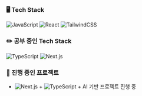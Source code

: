 ### 🖥️ Tech Stack
<p align="left">

![JavaScript](https://img.shields.io/badge/-JavaScript-F7DF1E?style=for-the-badge&logo=javascript&logoColor=black)
![React](https://img.shields.io/badge/-React-20232a?style=for-the-badge&logo=react&logoColor=61DAFB)
![TailwindCSS](https://img.shields.io/badge/-TailwindCSS-38B2AC?style=for-the-badge&logo=tailwindcss&logoColor=white)
</p>

### ✏️ 공부 중인 Tech Stack

<p align="left">
  
![TypeScript](https://img.shields.io/badge/-TypeScript-3178C6?style=for-the-badge&logo=typescript&logoColor=white)
![Next.js](https://img.shields.io/badge/-Next.js-000000?style=for-the-badge&logo=next.js&logoColor=white)
</p>

### 🌱 진행 중인 프로젝트
- 
  <img src="https://img.shields.io/badge/Next.js-000000?style=flat&logo=next.js&logoColor=white" alt="Next.js" /> + 
  <img src="https://img.shields.io/badge/TypeScript-3178C6?style=flat&logo=typescript&logoColor=white" alt="TypeScript" /> + AI 기반 프로젝트 진행 중
